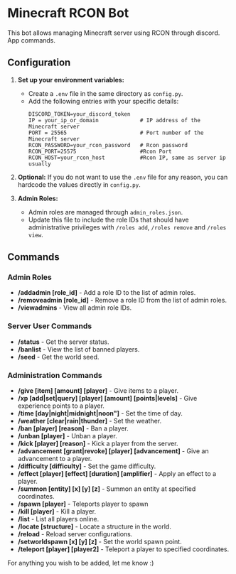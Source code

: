 # Minecraft RCON Bot

This bot allows managing Minecraft server using RCON through discord. App commands.

## Configuration

1. **Set up your environment variables:**
   - Create a `.env` file in the same directory as `config.py`.
   - Add the following entries with your specific details:
     ```env
     DISCORD_TOKEN=your_discord_token
     IP = your_ip_or_domain             # IP address of the Minecraft server
     PORT = 25565                       # Port number of the Minecraft server
     RCON_PASSWORD=your_rcon_password   # Rcon password
     RCON_PORT=25575                    #Rcon Port
     RCON_HOST=your_rcon_host           #Rcon IP, same as server ip usually
     ```
     
2. **Optional:** If you do not want to use the `.env` file for any reason, you can hardcode the values directly in `config.py`.

3. **Admin Roles:**
   - Admin roles are managed through `admin_roles.json`.
   - Update this file to include the role IDs that should have administrative privileges with `/roles add`, `/roles remove` and `/roles view`.

## Commands

### Admin Roles
- **/addadmin [role_id]** - Add a role ID to the list of admin roles.
- **/removeadmin [role_id]** - Remove a role ID from the list of admin roles.
- **/viewadmins** - View all admin role IDs.

### Server User Commands
- **/status** - Get the server status.
- **/banlist** - View the list of banned players.
- **/seed** - Get the world seed.

### Administration Commands
- **/give [item] [amount] [player]** - Give items to a player.
- **/xp [add|set|query] [player] [amount] [points|levels]** - Give experience points to a player.
- **/time [day|night|midnight|noon"]** - Set the time of day.
- **/weather [clear|rain|thunder]** - Set the weather.
- **/ban [player] [reason]** - Ban a player.
- **/unban [player]** - Unban a player.
- **/kick [player] [reason]** - Kick a player from the server.
- **/advancement [grant|revoke] [player] [advancement]** - Give an advancement to a player.
- **/difficulty [difficulty]** - Set the game difficulty.
- **/effect [player] [effect] [duration] [amplifier]** - Apply an effect to a player.
- **/summon [entity] [x] [y] [z]** - Summon an entity at specified coordinates.
- **/spawn [player]** - Teleports player to spawn
- **/kill [player]** - Kill a player.
- **/list** - List all players online.
- **/locate [structure]** - Locate a structure in the world.
- **/reload** - Reload server configurations.
- **/setworldspawn [x] [y] [z]** - Set the world spawn point.
- **/teleport [player] [player2]** - Teleport a player to specified coordinates.

For anything you wish to be added, let me know :)
